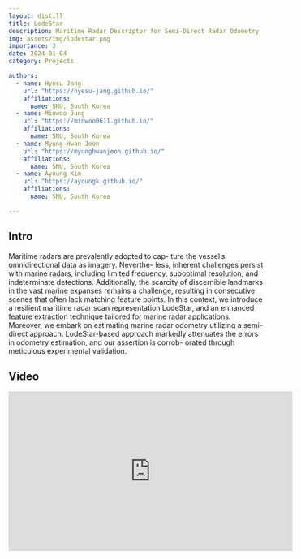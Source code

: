 ```yaml
---
layout: distill
title: LodeStar
description: Maritime Radar Descriptor for Semi-Direct Radar Odometry
img: assets/img/lodestar.png
importance: 3
date: 2024-01-04
category: Projects

authors:
  - name: Hyesu Jang
    url: "https://hyesu-jang.github.io/"
    affiliations: 
      name: SNU, South Korea
  - name: Minwoo Jung
    url: "https://minwoo0611.github.io/"
    affiliations: 
      name: SNU, South Korea      
  - name: Myung-Hwan Jeon
    url: "https://myunghwanjeon.github.io/"
    affiliations: 
      name: SNU, South Korea
  - name: Ayoung Kim
    url: "https://ayoungk.github.io/"
    affiliations: 
      name: SNU, South Korea

---
```


<div class="row">
  <div class="col">
    <a target="_blank" href="https://github.com/hyesu-jang/LodeStar" class="button button--sacnite button--round-l">
      <i class="fab fa-github fa-3x" title="Github link"></i>
    </a>
  </div>
  <div class="col-10">
    <a target="_blank" href="https://ieeexplore.ieee.org/document/10380692" class="button button--sacnite button--round-l">
      <i class="fas fa-file-pdf fa-3x" title="pdf link"></i>
    </a>
  </div>
</div>

## Intro

Maritime radars are prevalently adopted to cap- ture the vessel’s omnidirectional data as imagery. Neverthe- less, inherent challenges persist with marine radars, including limited frequency, suboptimal resolution, and indeterminate detections. Additionally, the scarcity of discernible landmarks in the vast marine expanses remains a challenge, resulting in consecutive scenes that often lack matching feature points. In this context, we introduce a resilient maritime radar scan representation LodeStar, and an enhanced feature extraction technique tailored for marine radar applications. Moreover, we embark on estimating marine radar odometry utilizing a semi- direct approach. LodeStar-based approach markedly attenuates the errors in odometry estimation, and our assertion is corrob- orated through meticulous experimental validation.

## Video 

<div align="center">
  <iframe width="560" height="315" src="https://www.youtube.com/embed/YRMNGUgaGSI?si=sHSLXgIR3abHXu2O" title="YouTube video player" frameborder="0" allow="accelerometer; autoplay; clipboard-write; encrypted-media; gyroscope; picture-in-picture; web-share" allowfullscreen></iframe>
</div>
        

        